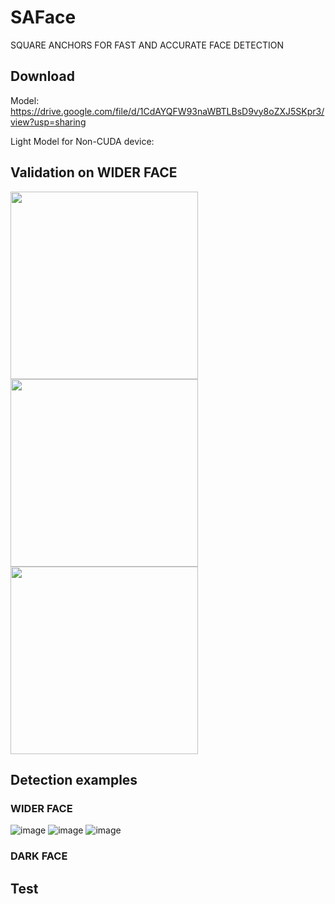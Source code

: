 # SAFace
SQUARE ANCHORS FOR FAST AND ACCURATE FACE DETECTION

## Download

Model: https://drive.google.com/file/d/1CdAYQFW93naWBTLBsD9vy8oZXJ5SKpr3/view?usp=sharing

Light Model for Non-CUDA device:

## Validation on WIDER FACE

<img src="https://github.com/zhouliguo/SAFace/blob/main/results/e.png" height="300"><img src="https://github.com/zhouliguo/SAFace/blob/main/results/m.png" height="300"><img src="https://github.com/zhouliguo/SAFace/blob/main/results/h.png" height="300"/>

##  Detection examples

### WIDER FACE
![image](https://github.com/zhouliguo/SAFace/blob/main/results/w1.png)
![image](https://github.com/zhouliguo/SAFace/blob/main/results/w2.png)
![image](https://github.com/zhouliguo/SAFace/blob/main/results/w3.png)
### DARK FACE

## Test
